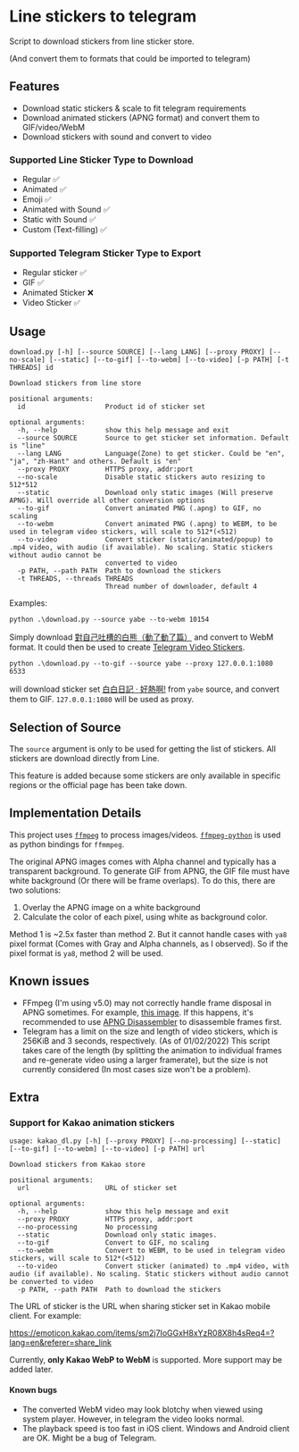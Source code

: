 # Line stickers to telegram

Script to download stickers from line sticker store.

(And convert them to formats that could be imported to telegram)

## Features
- Download static stickers & scale to fit telegram requirements
- Download animated stickers (APNG format) and convert them to GIF/video/WebM
- Download stickers with sound and convert to video

### Supported Line Sticker Type to Download
- Regular ✅
- Animated ✅
- Emoji ✅
- Animated with Sound ✅
- Static with Sound ✅
- Custom (Text-filling) ✅

### Supported Telegram Sticker Type to Export
- Regular sticker ✅
- GIF ✅
- Animated Sticker ❌
- Video Sticker ✅
## Usage
```
download.py [-h] [--source SOURCE] [--lang LANG] [--proxy PROXY] [--no-scale] [--static] [--to-gif] [--to-webm] [--to-video] [-p PATH] [-t THREADS] id
```

```
Download stickers from line store

positional arguments:
  id                    Product id of sticker set

optional arguments:
  -h, --help            show this help message and exit
  --source SOURCE       Source to get sticker set information. Default is "line"
  --lang LANG           Language(Zone) to get sticker. Could be "en", "ja", "zh-Hant" and others. Default is "en"
  --proxy PROXY         HTTPS proxy, addr:port
  --no-scale            Disable static stickers auto resizing to 512*512
  --static              Download only static images (Will preserve APNG). Will override all other conversion options
  --to-gif              Convert animated PNG (.apng) to GIF, no scaling
  --to-webm             Convert animated PNG (.apng) to WEBM, to be used in telegram video stickers, will scale to 512*(<512)
  --to-video            Convert sticker (static/animated/popup) to .mp4 video, with audio (if available). No scaling. Static stickers without audio cannot be
                        converted to video
  -p PATH, --path PATH  Path to download the stickers
  -t THREADS, --threads THREADS
                        Thread number of downloader, default 4
```
Examples:

```
python .\download.py --source yabe --to-webm 10154
```

Simply download [對自己吐槽的白熊（動了動了篇）](https://yabeline.tw/Stickers_Data.php?Number=10154) and convert to WebM format.
It could then be used to create [Telegram Video Stickers](https://core.telegram.org/stickers#video-stickers).

```
python .\download.py --to-gif --source yabe --proxy 127.0.0.1:1080 6533
```
will download sticker set [白白日記 · 好熱啊!](https://yabeline.tw/Stickers_Data.php?Number=6533) from `yabe` source, and convert them to GIF. `127.0.0.1:1080` will be used as proxy.
## Selection of Source
The `source` argument is only to be used for getting the list of stickers. All stickers are download directly from Line.

This feature is added because some stickers are only available in specific regions or the official page has been take down.

## Implementation Details

This project uses [`ffmpeg`](https://www.ffmpeg.org/) to process images/videos. [`ffmpeg-python`](https://github.com/kkroening/ffmpeg-python) is used as python bindings for `ffmmpeg`.    

The original APNG images comes with Alpha channel and typically has a transparent background. To generate GIF from APNG, the GIF file must have white background (Or there will be frame overlaps). To do this, there are two solutions:

1. Overlay the APNG image on a white background
2. Calculate the color of each pixel, using white as background color.

Method 1 is ~2.5x faster than method 2. But it cannot handle cases with `ya8` pixel format (Comes with Gray and Alpha channels, as I observed). So if the pixel format is `ya8`, method 2 will be used.

## Known issues
- FFmpeg (I'm using v5.0) may not correctly handle frame disposal in APNG sometimes. 
For example, [this image](https://stickershop.line-scdn.net/stickershop/v1/sticker/16955051/IOS/sticker_animation@2x.png).
If this happens, it's recommended to use [APNG Disassembler](http://apngdis.sourceforge.net/) to disassemble frames first.
- Telegram has a limit on the size and length of video stickers, which is 256KiB and 3 seconds, respectively. (As of 01/02/2022)
This script takes care of the length (by splitting the animation to individual frames and re-generate video using a larger framerate),
but the size is not currently considered (In most cases size won't be a problem).

## Extra

### Support for Kakao animation stickers
```
usage: kakao_dl.py [-h] [--proxy PROXY] [--no-processing] [--static] [--to-gif] [--to-webm] [--to-video] [-p PATH] url

Download stickers from Kakao store

positional arguments:
  url                   URL of sticker set

optional arguments:
  -h, --help            show this help message and exit
  --proxy PROXY         HTTPS proxy, addr:port
  --no-processing       No processing
  --static              Download only static images.
  --to-gif              Convert to GIF, no scaling
  --to-webm             Convert to WEBM, to be used in telegram video stickers, will scale to 512*(<512)
  --to-video            Convert sticker (animated) to .mp4 video, with audio (if available). No scaling. Static stickers without audio cannot be converted to video   
  -p PATH, --path PATH  Path to download the stickers
```

The URL of sticker is the URL when sharing sticker set in Kakao mobile client. For example:

https://emoticon.kakao.com/items/sm2j7IoGGxH8xYzR08X8h4sReq4=?lang=en&referer=share_link

Currently, **only Kakao WebP to WebM** is supported. More support may be added later.

#### Known bugs
- The converted WebM video may look blotchy when viewed using system player. However, in telegram the video looks normal.
- The playback speed is too fast in iOS client. Windows and Android client are OK. Might be a bug of Telegram.
